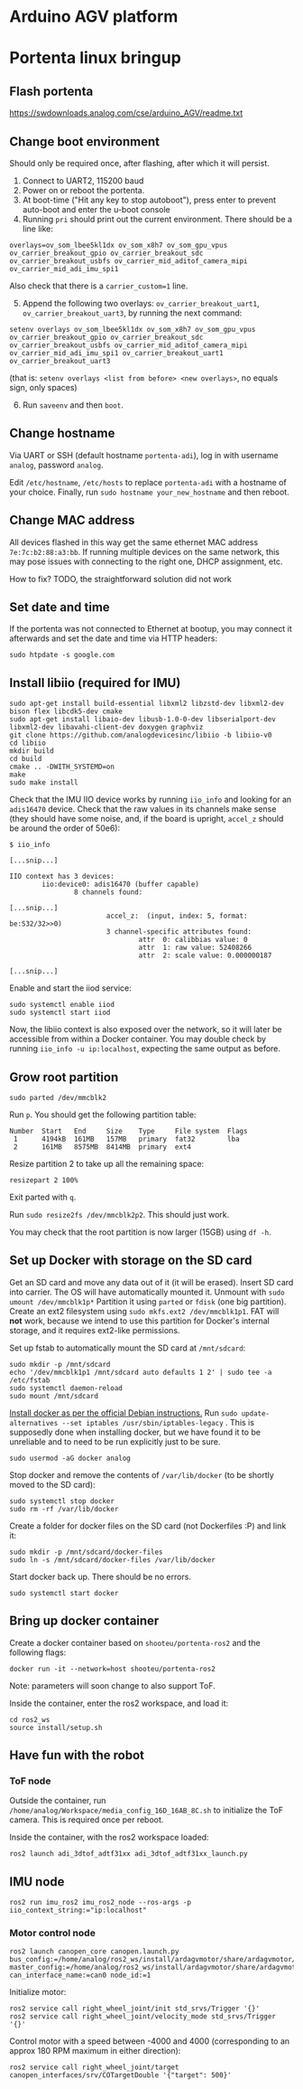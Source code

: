 # Arduino AGV platform

# Portenta linux bringup

## Flash portenta

https://swdownloads.analog.com/cse/arduino_AGV/readme.txt

## Change boot environment

Should only be required once, after flashing, after which it will persist.

1. Connect to UART2, 115200 baud
2. Power on or reboot the portenta.
3. At boot-time ("Hit any key to stop autoboot"), press enter to prevent auto-boot and enter the u-boot console
4. Running `pri` should print out the current environment. There should be a line like:
```
overlays=ov_som_lbee5kl1dx ov_som_x8h7 ov_som_gpu_vpus ov_carrier_breakout_gpio ov_carrier_breakout_sdc ov_carrier_breakout_usbfs ov_carrier_mid_aditof_camera_mipi ov_carrier_mid_adi_imu_spi1
```

Also check that there is a `carrier_custom=1` line.

5. Append the following two overlays: `ov_carrier_breakout_uart1`, `ov_carrier_breakout_uart3`, by running the next command:
```
setenv overlays ov_som_lbee5kl1dx ov_som_x8h7 ov_som_gpu_vpus ov_carrier_breakout_gpio ov_carrier_breakout_sdc ov_carrier_breakout_usbfs ov_carrier_mid_aditof_camera_mipi ov_carrier_mid_adi_imu_spi1 ov_carrier_breakout_uart1 ov_carrier_breakout_uart3
```
(that is: `setenv overlays <list from before> <new overlays>`, no equals sign, only spaces)

6. Run `saveenv` and then `boot`.

## Change hostname

Via UART or SSH (default hostname `portenta-adi`), log in with username `analog`, password `analog`.

Edit `/etc/hostname`, `/etc/hosts` to replace `portenta-adi` with a hostname of your choice. Finally, run `sudo hostname your_new_hostname` and then reboot.

## Change MAC address

All devices flashed in this way get the same ethernet MAC address `7e:7c:b2:88:a3:bb`. If running multiple devices on the same network, this may pose issues with connecting to the right one, DHCP assignment, etc.

How to fix? TODO, the straightforward solution did not work

## Set date and time

If the portenta was not connected to Ethernet at bootup, you may connect it afterwards and set the date and time via HTTP headers:
```
sudo htpdate -s google.com
```

## Install libiio (required for IMU)

```
sudo apt-get install build-essential libxml2 libzstd-dev libxml2-dev bison flex libcdk5-dev cmake
sudo apt-get install libaio-dev libusb-1.0-0-dev libserialport-dev libxml2-dev libavahi-client-dev doxygen graphviz
git clone https://github.com/analogdevicesinc/libiio -b libiio-v0
cd libiio
mkdir build
cd build
cmake .. -DWITH_SYSTEMD=on
make
sudo make install
```

Check that the IMU IIO device works by running `iio_info` and looking for an `adis16470` device. Check that the raw values in its channels make sense (they should have some noise, and, if the board is upright, `accel_z` should be around the order of 50e6):

```
$ iio_info

[...snip...]

IIO context has 3 devices:
        iio:device0: adis16470 (buffer capable)
                8 channels found:

[...snip...]
                        accel_z:  (input, index: 5, format: be:S32/32>>0)
                        3 channel-specific attributes found:
                                attr  0: calibbias value: 0
                                attr  1: raw value: 52408266
                                attr  2: scale value: 0.000000187

[...snip...]
```

Enable and start the iiod service:
```
sudo systemctl enable iiod
sudo systemctl start iiod
```

Now, the libiio context is also exposed over the network, so it will later be accessible from within a Docker container. You may double check by running `iio_info -u ip:localhost`, expecting the same output as before.

## Grow root partition

```
sudo parted /dev/mmcblk2
```

Run `p`. You should get the following partition table:
```
Number  Start   End     Size    Type     File system  Flags
 1      4194kB  161MB   157MB   primary  fat32        lba
 2      161MB   8575MB  8414MB  primary  ext4
```

Resize partition 2 to take up all the remaining space:
```
resizepart 2 100%
```

Exit parted with `q`.

Run `sudo resize2fs /dev/mmcblk2p2`. This should just work.

You may check that the root partition is now larger (15GB) using `df -h`.

## Set up Docker with storage on the SD card

Get an SD card and move any data out of it (it will be erased).
Insert SD card into carrier.
The OS will have automatically mounted it. Unmount with `sudo umount /dev/mmcblk1p*`
Partition it using `parted` or `fdisk` (one big partition).
Create an ext2 filesystem using `sudo mkfs.ext2 /dev/mmcblk1p1`. FAT will **not** work, because we intend to use this partition for Docker's internal storage, and it requires ext2-like permissions.

Set up fstab to automatically mount the SD card at `/mnt/sdcard`:
```
sudo mkdir -p /mnt/sdcard
echo '/dev/mmcblk1p1 /mnt/sdcard auto defaults 1 2' | sudo tee -a /etc/fstab
sudo systemctl daemon-reload
sudo mount /mnt/sdcard
```

[Install docker as per the official Debian instructions.](https://docs.docker.com/engine/install/debian/)
Run `sudo update-alternatives --set iptables /usr/sbin/iptables-legacy` . This is supposedly done when installing docker, but we have found it to be unreliable and to need to be run explicitly just to be sure.

```
sudo usermod -aG docker analog
```

Stop docker and remove the contents of `/var/lib/docker` (to be shortly moved to the SD card):
```
sudo systemctl stop docker
sudo rm -rf /var/lib/docker
```

Create a folder for docker files on the SD card (not Dockerfiles :P) and link it:
```
sudo mkdir -p /mnt/sdcard/docker-files
sudo ln -s /mnt/sdcard/docker-files /var/lib/docker
```

Start docker back up. There should be no errors.
```
sudo systemctl start docker
```

## Bring up docker container

Create a docker container based on `shooteu/portenta-ros2` and the following flags:  

```
docker run -it --network=host shooteu/portenta-ros2
```

Note: parameters will soon change to also support ToF.

Inside the container, enter the ros2 workspace, and load it:  

```
cd ros2_ws
source install/setup.sh
```

## Have fun with the robot

### ToF node

Outside the container, run `/home/analog/Workspace/media_config_16D_16AB_8C.sh` to initialize the ToF camera. This is required once per reboot.

Inside the container, with the ros2 workspace loaded:

```
ros2 launch adi_3dtof_adtf31xx adi_3dtof_adtf31xx_launch.py
```

## IMU node

```
ros2 run imu_ros2 imu_ros2_node --ros-args -p iio_context_string:="ip:localhost"
```

### Motor control node

```
ros2 launch canopen_core canopen.launch.py bus_config:=/home/analog/ros2_ws/install/ardagvmotor/share/ardagvmotor/config/bus.yml master_config:=/home/analog/ros2_ws/install/ardagvmotor/share/ardagvmotor/config/master.dcf can_interface_name:=can0 node_id:=1
```

Initialize motor:  
```
ros2 service call right_wheel_joint/init std_srvs/Trigger '{}'
ros2 service call right_wheel_joint/velocity_mode std_srvs/Trigger '{}'
```

Control motor with a speed between -4000 and 4000 (corresponding to an approx 180 RPM maximum in either direction):
```
ros2 service call right_wheel_joint/target canopen_interfaces/srv/COTargetDouble '{"target": 500}'
```
